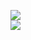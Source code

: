 [![](https://img.shields.io/badge/Made%20With-Github%20Spray-lightgrey.svg?style=for-the-badge&logo=github)](https://github.com/Annihil/github-spray#3924)  
[![](https://i.imgur.com/2DrTn0Z.gif)](https://github.com/Annihil/github-spray)